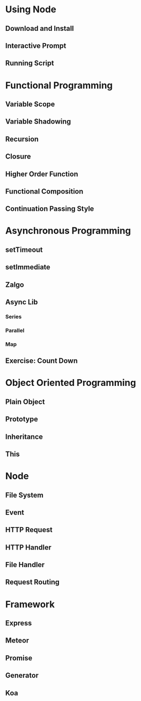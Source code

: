 
# Using Node

## Download and Install

## Interactive Prompt

## Running Script


# Functional Programming

## Variable Scope

## Variable Shadowing

## Recursion

## Closure

## Higher Order Function

## Functional Composition

## Continuation Passing Style


# Asynchronous Programming

## setTimeout

## setImmediate

## Zalgo

## Async Lib

### Series

### Parallel

### Map

## Exercise: Count Down


# Object Oriented Programming

## Plain Object

## Prototype

## Inheritance

## This


# Node

## File System

## Event

## HTTP Request

## HTTP Handler

## File Handler

## Request Routing


# Framework

## Express

## Meteor

## Promise

## Generator

## Koa
